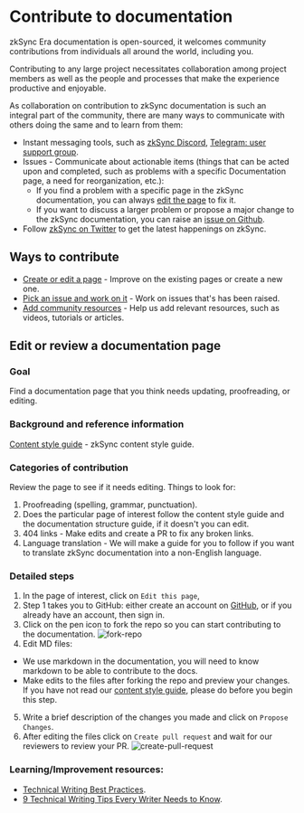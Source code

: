 # Contribute to documentation

zkSync Era documentation is open-sourced, it welcomes community contributions from individuals all around the world, including you.

Contributing to any large project necessitates collaboration among project members as well as the people and processes that make the experience productive and enjoyable.

As collaboration on contribution to zkSync documentation is such an integral part of the community, there are many ways to communicate with others doing the same and to learn from them:

- Instant messaging tools, such as [zkSync Discord](https://join.zksync.dev/), [Telegram: user support group](https://t.me/zksync_support).
- Issues - Communicate about actionable items (things that can be acted upon and completed, such as problems with a specific Documentation page, a need for reorganization, etc.):
    - If you find a problem with a specific page in the zkSync documentation, you can always [edit the page](#edit-or-review-a-documentation-page) to fix it.
    - If you want to discuss a larger problem or propose a major change to the zkSync documentation, you can raise an [issue on Github](https://github.com/matter-labs/zksync-web-v2-docs/issues).
- Follow [zkSync on Twitter](https://twitter.com/zksync) to get the latest happenings on zkSync.

## Ways to contribute

- [Create or edit a page](#edit-or-review-a-documentation-page) - Improve on the existing pages or create a new one.
- [Pick an issue and work on it](https://github.com/matter-labs/zksync-web-v2-docs/issues) - Work on issues that's has been raised.
- [Add community resources](./community-resources.md) - Help us add relevant resources, such as videos, tutorials or articles.


## Edit or review a documentation page

### Goal
Find a documentation page that you think needs updating, proofreading, or editing.

### Background and reference information

[Content style guide](https://www.notion.so/matterlabs/Communication-Strategy-a4836bd6d2254268b60a489d82992d71) - zkSync content style guide.

### Categories of contribution

Review the page to see if it needs editing. Things to look for:
1. Proofreading (spelling, grammar, punctuation).
2. Does the particular page of interest follow the content style guide and the documentation structure guide, if it doesn't you can edit.
3. 404 links - Make edits and create a PR to fix any broken links.
4. Language translation - We will make a guide for you to follow if you want to translate zkSync documentation into a non-English language.

### Detailed steps

1. In the page of interest, click on `Edit this page`,
2. Step 1 takes you to GitHub: either create an account on [GitHub](https://github.com/join), or if you already have an account, then sign in.
3. Click on the pen icon to fork the repo so you can start contributing to the documentation.
  ![fork-repo](https://user-images.githubusercontent.com/55744578/136702921-3105350a-a68a-4aa4-8c5d-fb24742652b2.jpg)
4. Edit MD files:
  - We use markdown in the documentation, you will need to know markdown to be able to contribute to the docs.
  - Make edits to the files after forking the repo and preview your changes. If you have not read our [content style guide](https://www.notion.so/matterlabs/Communication-Strategy-a4836bd6d2254268b60a489d82992d71), please do before you begin this step.
5. Write a brief description of the changes you made and click on `Propose Changes`. 
6. After editing the files click on `Create pull request` and wait for our reviewers to review your PR.
  ![create-pull-request](https://user-images.githubusercontent.com/55744578/136703597-6644e43c-7c64-4cc0-bf8b-7fb8db9544cf.jpg)


### Learning/Improvement resources: 

- [Technical Writing Best Practices](https://proedit.com/technical-writing-best-practices/).
- [9 Technical Writing Tips Every Writer Needs to Know](https://www.instructionalsolutions.com/blog/technical-writing-tips).
